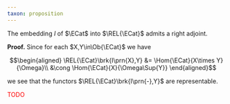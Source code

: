 ```yaml
---
taxon: proposition
---
```


The embedding $I$ of $\ECat$ into $\REL{\ECat}$ admits a right adjoint.

**Proof.**
Since for each $X,Y\in\Ob{\ECat}$ we have

$$\begin{aligned}
\REL{\ECat}\brk{I\prn{X},Y} &= \Hom{\ECat}{X\times Y}{\Omega}\\
 &\cong \Hom{\ECat}{X}{\Omega\Sup{Y}}
\end{aligned}$$

we see that the functors $\REL{\ECat}\brk{I\prn{-},Y}$ are representable.

<span style="color:red">TODO</span>
